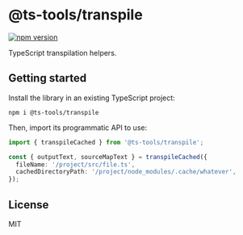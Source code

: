 # @ts-tools/transpile

[![npm version](https://img.shields.io/npm/v/@ts-tools/transpile.svg)](https://www.npmjs.com/package/@ts-tools/transpile)

TypeScript transpilation helpers.

## Getting started

Install the library in an existing TypeScript project:

```
npm i @ts-tools/transpile
```

Then, import its programmatic API to use:

```ts
import { transpileCached } from '@ts-tools/transpile';

const { outputText, sourceMapText } = transpileCached({
  fileName: '/project/src/file.ts',
  cachedDirectoryPath: '/project/node_modules/.cache/whatever',
});
```

## License

MIT
